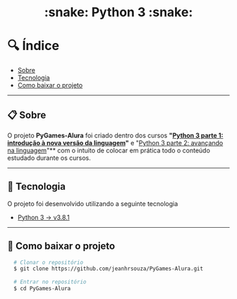 <h1 align="center"> :snake: Python 3 :snake: </h1>

# :mag: Índice
- [Sobre](#-Sobre)
- [Tecnologia](#-Tecnologias)
- [Como baixar o projeto](#-como-baixar-o-projeto)



---
## :clipboard: Sobre

O projeto **PyGames-Alura** foi criado dentro dos cursos **"<a href="https://cursos.alura.com.br/course/python-3-introducao-a-nova-versao-da-linguagem">Python 3 parte 1: introdução à nova versão da linguagem</a>"** e "<a href="https://www.alura.com.br/curso-online-python-3-avancando-na-linguagem">Python 3 parte 2: avançando na linguagem</a>"**  com o intuito de colocar em prática todo o conteúdo estudado durante os cursos.

---
## :rocket: Tecnologia

O projeto foi desenvolvido utilizando a seguinte tecnologia

- [Python 3 → v3.8.1](https://www.python.org/)

---
## :scroll: Como baixar o projeto

```bash
  # Clonar o repositório
  $ git clone https://github.com/jeanhrsouza/PyGames-Alura.git
  
  # Entrar no repositório
  $ cd PyGames-Alura
````

